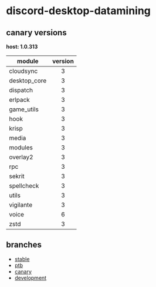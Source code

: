 # discord-desktop-datamining

## canary versions

**host: 1.0.313**

| module | version |
| ------ | :-----: |
| cloudsync | 3 |
| desktop_core | 3 |
| dispatch | 3 |
| erlpack | 3 |
| game_utils | 3 |
| hook | 3 |
| krisp | 3 |
| media | 3 |
| modules | 3 |
| overlay2 | 3 |
| rpc | 3 |
| sekrit | 3 |
| spellcheck | 3 |
| utils | 3 |
| vigilante | 3 |
| voice | 6 |
| zstd | 3 |

## branches

- [stable](https://github.com/OpenAsar/discord-desktop-datamining/tree/stable)
- [ptb](https://github.com/OpenAsar/discord-desktop-datamining/tree/ptb)
- [canary](https://github.com/OpenAsar/discord-desktop-datamining/tree/canary)
- [development](https://github.com/OpenAsar/discord-desktop-datamining/tree/development)